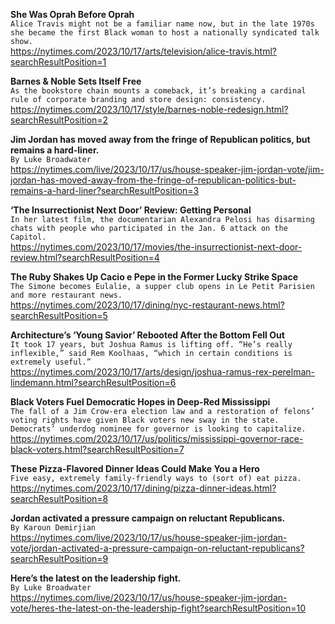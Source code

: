 **She Was Oprah Before Oprah**\
`Alice Travis might not be a familiar name now, but in the late 1970s she became the first Black woman to host a nationally syndicated talk show.`\
https://nytimes.com/2023/10/17/arts/television/alice-travis.html?searchResultPosition=1

**Barnes & Noble Sets Itself Free**\
`As the bookstore chain mounts a comeback, it’s breaking a cardinal rule of corporate branding and store design: consistency.`\
https://nytimes.com/2023/10/17/style/barnes-noble-redesign.html?searchResultPosition=2

**Jim Jordan has moved away from the fringe of Republican politics, but remains a hard-liner.**\
`By Luke Broadwater`\
https://nytimes.com/live/2023/10/17/us/house-speaker-jim-jordan-vote/jim-jordan-has-moved-away-from-the-fringe-of-republican-politics-but-remains-a-hard-liner?searchResultPosition=3

**‘The Insurrectionist Next Door’ Review: Getting Personal**\
`In her latest film, the documentarian Alexandra Pelosi has disarming chats with people who participated in the Jan. 6 attack on the Capitol.`\
https://nytimes.com/2023/10/17/movies/the-insurrectionist-next-door-review.html?searchResultPosition=4

**The Ruby Shakes Up Cacio e Pepe in the Former Lucky Strike Space**\
`The Simone becomes Eulalie, a supper club opens in Le Petit Parisien and more restaurant news.`\
https://nytimes.com/2023/10/17/dining/nyc-restaurant-news.html?searchResultPosition=5

**Architecture’s ‘Young Savior’ Rebooted After the Bottom Fell Out**\
`It took 17 years, but Joshua Ramus is lifting off. “He’s really inflexible,” said Rem Koolhaas, “which in certain conditions is extremely useful.”`\
https://nytimes.com/2023/10/17/arts/design/joshua-ramus-rex-perelman-lindemann.html?searchResultPosition=6

**Black Voters Fuel Democratic Hopes in Deep-Red Mississippi**\
`The fall of a Jim Crow-era election law and a restoration of felons’ voting rights have given Black voters new sway in the state. Democrats’ underdog nominee for governor is looking to capitalize.`\
https://nytimes.com/2023/10/17/us/politics/mississippi-governor-race-black-voters.html?searchResultPosition=7

**These Pizza-Flavored Dinner Ideas Could Make You a Hero**\
`Five easy, extremely family-friendly ways to (sort of) eat pizza.`\
https://nytimes.com/2023/10/17/dining/pizza-dinner-ideas.html?searchResultPosition=8

**Jordan activated a pressure campaign on reluctant Republicans.**\
`By Karoun Demirjian`\
https://nytimes.com/live/2023/10/17/us/house-speaker-jim-jordan-vote/jordan-activated-a-pressure-campaign-on-reluctant-republicans?searchResultPosition=9

**Here’s the latest on the leadership fight.**\
`By Luke Broadwater`\
https://nytimes.com/live/2023/10/17/us/house-speaker-jim-jordan-vote/heres-the-latest-on-the-leadership-fight?searchResultPosition=10

